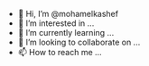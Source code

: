 - 👋 Hi, I’m @mohamelkashef
- 👀 I’m interested in ...
- 🌱 I’m currently learning ...
- 💞️ I’m looking to collaborate on ...
- 📫 How to reach me ...

<!---
mohamelkashef/mohamelkashef is a ✨ special ✨ repository because its `README.md` (this file) appears on your GitHub profile.
You can click the Preview link to take a look at your changes.
--->
